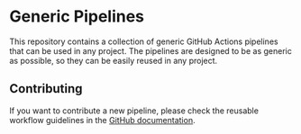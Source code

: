 # Generic Pipelines

This repository contains a collection of generic GitHub Actions pipelines that can be used in any project.
The pipelines are designed to be as generic as possible, so they can be easily reused in any project.

## Contributing

If you want to contribute a new pipeline, please check the reusable workflow guidelines in the
[GitHub documentation](https://docs.github.com/en/actions/using-workflows/reusing-workflows#creating-a-reusable-workflow).